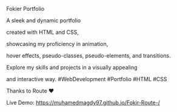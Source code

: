 Fokier Portfolio

A sleek and dynamic portfolio

created with HTML and CSS,

showcasing my proficiency in animation,

hover effects, pseudo-classes, pseudo-elements, and transitions.

Explore my skills and projects in a visually appealing

and interactive way. #WebDevelopment #Portfolio #HTML #CSS

Thanks to Route ❤️

Live Demo: https://muhamedmagdy97.github.io/Fokir-Route-/
